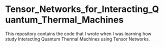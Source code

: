 # Tensor_Networks_for_Interacting_Quantum_Thermal_Machines
This repository contains the code that I wrote when I was learning how study Interacting Quantum Thermal Machines using Tensor Networks.
